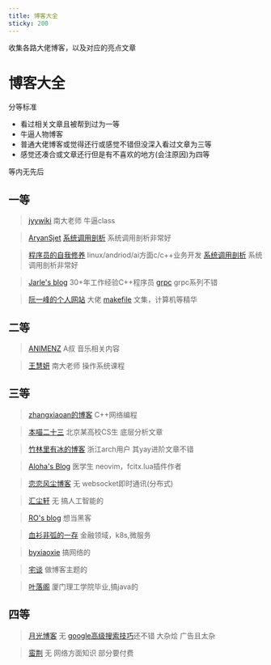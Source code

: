 ```yaml
---
title: 博客大全
sticky: 200
---
```


收集各路大佬博客，以及对应的亮点文章
<!-- more -->

# 博客大全

分等标准

- 看过相关文章且被帮到过为一等
- 牛逼人物博客
- 普通大佬博客或觉得还行或感觉不错但没深入看过文章为三等
- 感觉还凑合或文章还行但是有不喜欢的地方(会注原因)为四等

等内无先后

## 一等

> [jyywiki](https://jyywiki.cn/)
> 南大老师
> 牛逼class

> [AryanSjet](https://asjet.dev/)
> [系统调用剖析](https://asjet.dev/2024/07/syscall_irl/)
> 系统调用剖析非常好

> [程序员的自我修养](https://dumphex.github.io/2020/03/01/syscall/)
> linux/andriod/ai方面c/c++业务开发
> [系统调用剖析](https://dumphex.github.io/2020/03/01/syscall/)
> 系统调用剖析非常好

> [Jarle's blog](https://lastviking.eu/)
> 30+年工作经验C++程序员
> [grpc](https://lastviking.eu/_tags/grpc.html)
> grpc系列不错

> [阮一峰的个人网站](https://www.ruanyifeng.com/)
> 大佬
> [makefile](https://www.ruanyifeng.com/blog/2015/02/make.html)
> 文集，计算机等精华

## 二等

> [ANIMENZ](https://www.animenzpiano.com/zh)
> A叔
> 音乐相关内容

> [王慧妍](http://www.why.ink:8080/Main_Page)
> 南大老师
> 操作系统课程

## 三等

> [zhangxiaoan的博客](http://www.anger6.com/)
> C++网络编程

> [本喵二十三](http://labspc.com)
> 北京某高校CS生
> 底层分析文章

> [竹林里有冰的博客](https://zhul.in/)
> 浙江arch用户
> 其yay进阶文章不错

> [Aloha's Blog](https://daisilia.com/)
> 医学生
> neovim，fcitx.lua插件作者

> [恋恋风尘博客](https://llfc.club/home)
> 无
> websocket即时通讯(分布式)

> [汇尘轩](https://kirigaya.cn/home)
> 无
> 搞人工智能的

> [RO's blog](https://rokelamen.top/)
> 想当黑客

> [血衫非弧的一存](https://blog.kelu.org/)
> 金融领域，k8s,微服务

> [byxiaoxie](https://www.byxiaoxie.com/)
> 搞网络的

> [宅谈](https://otakism.com/)
> 做博客主题的

> [叶落阁](https://yelog.org/)
> 厦门理工学院毕业,搞java的

## 四等

> [月光博客](https://www.williamlong.info/)
> 无
> [google高级搜索技巧](https://www.williamlong.info/archives/728.html#google_vignette)还不错
> 大杂烩
> 广告且太杂

> [蛮荆](https://dbwu.tech/)
> 无
> 网络方面知识
> 部分要付费
